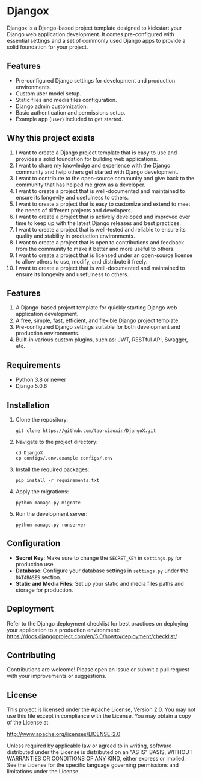 # Djangox

Djangox is a Django-based project template designed to kickstart your Django web application development. It comes pre-configured with essential settings and a set of commonly used Django apps to provide a solid foundation for your project.

## Features

- Pre-configured Django settings for development and production environments.
- Custom user model setup.
- Static files and media files configuration.
- Django admin customization.
- Basic authentication and permissions setup.
- Example app (`user`) included to get started.

## Why this project exists
1. I want to create a Django project template that is easy to use and provides a solid foundation for building web applications.
2. I want to share my knowledge and experience with the Django community and help others get started with Django development.
3. I want to contribute to the open-source community and give back to the community that has helped me grow as a developer.
4. I want to create a project that is well-documented and maintained to ensure its longevity and usefulness to others.
5. I want to create a project that is easy to customize and extend to meet the needs of different projects and developers.
6. I want to create a project that is actively developed and improved over time to keep up with the latest Django releases and best practices.
7. I want to create a project that is well-tested and reliable to ensure its quality and stability in production environments.
8. I want to create a project that is open to contributions and feedback from the community to make it better and more useful to others.
9. I want to create a project that is licensed under an open-source license to allow others to use, modify, and distribute it freely.
10. I want to create a project that is well-documented and maintained to ensure its longevity and usefulness to others.

## Features
1. A Django-based project template for quickly starting Django web application development.
2. A free, simple, fast, efficient, and flexible Django project template.
3. Pre-configured Django settings suitable for both development and production environments.
4. Built-in various custom plugins, such as: JWT, RESTful API, Swagger, etc.
## Requirements

- Python 3.8 or newer
- Django 5.0.6

## Installation

1. Clone the repository:
   ```
   git clone https://github.com/tao-xiaoxin/DjangoX.git
   ```
2. Navigate to the project directory:
   ```
   cd DjangoX
   cp configs/.env.example configs/.env
   ```
3. Install the required packages:
   ```
   pip install -r requirements.txt
   ```
4. Apply the migrations:
   ```
   python manage.py migrate
   ```
5. Run the development server:
   ```
   python manage.py runserver
   ```

## Configuration

- **Secret Key**: Make sure to change the `SECRET_KEY` in `settings.py` for production use.
- **Database**: Configure your database settings in `settings.py` under the `DATABASES` section.
- **Static and Media Files**: Set up your static and media files paths and storage for production.

## Deployment

Refer to the Django deployment checklist for best practices on deploying your application to a production environment: https://docs.djangoproject.com/en/5.0/howto/deployment/checklist/

## Contributing

Contributions are welcome! Please open an issue or submit a pull request with your improvements or suggestions.

## License

This project is licensed under the Apache License, Version 2.0. You may not use this file except in compliance with the License. You may obtain a copy of the License at

http://www.apache.org/licenses/LICENSE-2.0

Unless required by applicable law or agreed to in writing, software distributed under the License is distributed on an "AS IS" BASIS, WITHOUT WARRANTIES OR CONDITIONS OF ANY KIND, either express or implied. See the License for the specific language governing permissions and limitations under the License.